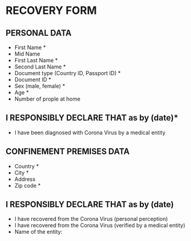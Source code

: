 # RECOVERY FORM
## PERSONAL DATA
* First Name * 
* Mid Name 
* First Last Name * 
* Second Last Name * 
* Document type (Country ID, Passport ID) * 
* Document ID * 
* Sex (male, female) * 
* Age * 
* Number of prople at home

## I RESPONSIBLY DECLARE THAT as by (date)*
* I have been diagnosed with Corona Virus by a medical entity 

## CONFINEMENT PREMISES DATA
* Country *
* City *
* Address
* Zip code *

## I RESPONSIBLY DECLARE THAT as by (date)
* I have recovered from the Corona Virus (personal perception)
* I have recovered from the Corona Virus (verified by a medical entity)
* Name of the entity:

